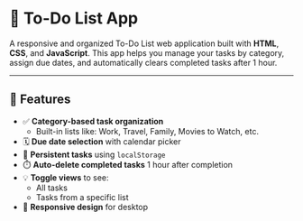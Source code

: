# 📝 To-Do List App

A responsive and organized To-Do List web application built with **HTML**, **CSS**, and **JavaScript**. This app helps you manage your tasks by category, assign due dates, and automatically clears completed tasks after 1 hour.

---

## 📌 Features

- ✅ **Category-based task organization**
  - Built-in lists like: Work, Travel, Family, Movies to Watch, etc.
- 🗓️ **Due date selection** with calendar picker
- 🧠 **Persistent tasks** using `localStorage`
- ⏱️ **Auto-delete completed tasks** 1 hour after completion
- 💡 **Toggle views** to see:
  - All tasks
  - Tasks from a specific list
- 📱 **Responsive design** for desktop
